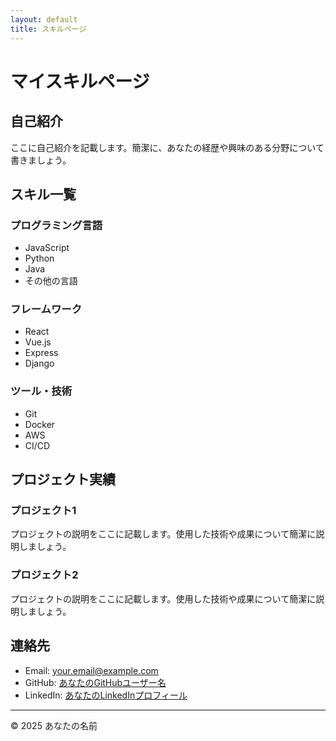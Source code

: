 ```yaml
---
layout: default
title: スキルページ
---
```


# マイスキルページ

## 自己紹介

ここに自己紹介を記載します。簡潔に、あなたの経歴や興味のある分野について書きましょう。

## スキル一覧

### プログラミング言語
- JavaScript
- Python
- Java
- その他の言語

### フレームワーク
- React
- Vue.js
- Express
- Django

### ツール・技術
- Git
- Docker
- AWS
- CI/CD

## プロジェクト実績

### プロジェクト1
プロジェクトの説明をここに記載します。使用した技術や成果について簡潔に説明しましょう。

### プロジェクト2
プロジェクトの説明をここに記載します。使用した技術や成果について簡潔に説明しましょう。

## 連絡先

- Email: your.email@example.com
- GitHub: [あなたのGitHubユーザー名](https://github.com/yourusername)
- LinkedIn: [あなたのLinkedInプロフィール](https://linkedin.com/in/yourprofile)

---

&copy; 2025 あなたの名前
